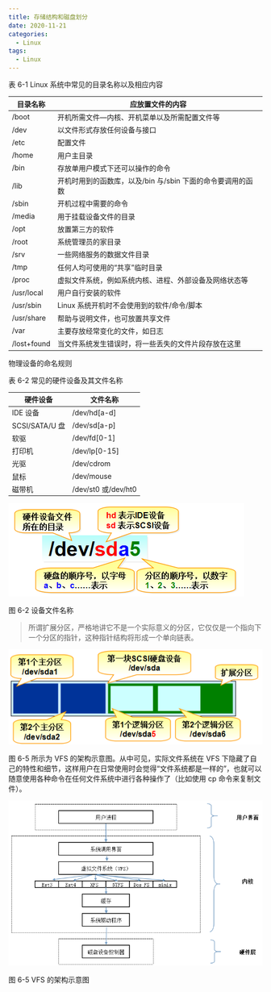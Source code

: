 ```yaml
---
title: 存储结构和磁盘划分
date: 2020-11-21
categories:
  - Linux
tags:
  - Linux
---
```


表 6-1 Linux 系统中常见的目录名称以及相应内容

| 目录名称    | 应放置文件的内容                                            |
| ----------- | ----------------------------------------------------------- |
| /boot       | 开机所需文件—内核、开机菜单以及所需配置文件等               |
| /dev        | 以文件形式存放任何设备与接口                                |
| /etc        | 配置文件                                                    |
| /home       | 用户主目录                                                  |
| /bin        | 存放单用户模式下还可以操作的命令                            |
| /lib        | 开机时用到的函数库，以及/bin 与/sbin 下面的命令要调用的函数 |
| /sbin       | 开机过程中需要的命令                                        |
| /media      | 用于挂载设备文件的目录                                      |
| /opt        | 放置第三方的软件                                            |
| /root       | 系统管理员的家目录                                          |
| /srv        | 一些网络服务的数据文件目录                                  |
| /tmp        | 任何人均可使用的“共享”临时目录                              |
| /proc       | 虚拟文件系统，例如系统内核、进程、外部设备及网络状态等      |
| /usr/local  | 用户自行安装的软件                                          |
| /usr/sbin   | Linux 系统开机时不会使用到的软件/命令/脚本                  |
| /usr/share  | 帮助与说明文件，也可放置共享文件                            |
| /var        | 主要存放经常变化的文件，如日志                              |
| /lost+found | 当文件系统发生错误时，将一些丢失的文件片段存放在这里        |

物理设备的命名规则

表 6-2 常见的硬件设备及其文件名称

| 硬件设备       | 文件名称            |
| -------------- | ------------------- |
| IDE 设备       | /dev/hd[a-d]        |
| SCSI/SATA/U 盘 | /dev/sd[a-p]        |
| 软驱           | /dev/fd[0-1]        |
| 打印机         | /dev/lp[0-15]       |
| 光驱           | /dev/cdrom          |
| 鼠标           | /dev/mouse          |
| 磁带机         | /dev/st0 或/dev/ht0 |

![第6章 存储结构与磁盘划分。第6章 存储结构与磁盘划分。](.\picture\硬盘命名规则.png)

图 6-2 设备文件名称

> 所谓扩展分区，严格地讲它不是一个实际意义的分区，它仅仅是一个指向下一个分区的指针，这种指针结构将形成一个单向链表。

![第6章 存储结构与磁盘划分。第6章 存储结构与磁盘划分。](.\picture\逻辑分区.png)

图 6-5 所示为 VFS 的架构示意图。从中可见，实际文件系统在 VFS 下隐藏了自己的特性和细节，这样用户在日常使用时会觉得“文件系统都是一样的”，也就可以随意使用各种命令在任何文件系统中进行各种操作了（比如使用 cp 命令来复制文件）。

![第6章 存储结构与磁盘划分。第6章 存储结构与磁盘划分。](.\picture\虚拟文件系统VFS.png)

图 6-5 VFS 的架构示意图
